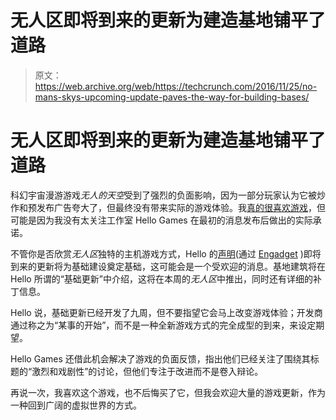 # 无人区即将到来的更新为建造基地铺平了道路 

> 原文：<https://web.archive.org/web/https://techcrunch.com/2016/11/25/no-mans-skys-upcoming-update-paves-the-way-for-building-bases/>

# 无人区即将到来的更新为建造基地铺平了道路

科幻宇宙漫游游戏*无人的天空*受到了强烈的负面影响，因为一部分玩家认为它被炒作和预发布广告夸大了，但最终没有带来实际的游戏体验。我[真的很喜欢游戏](https://web.archive.org/web/20221207181138/https://beta.techcrunch.com/2016/08/09/no-mans-sky-is-an-immersive-wonder-for-solitary-wanderers/)，但可能是因为我没有太关注工作室 Hello Games 在最初的消息发布后做出的实际承诺。

不管你是否欣赏*无人区*独特的主机游戏方式，Hello 的[声明](https://web.archive.org/web/20221207181138/http://www.no-mans-sky.com/2016/11/development-update-2/)(通过 [Engadget](https://web.archive.org/web/20221207181138/https://www.engadget.com/2016/11/25/no-mans-sky-foundation-update/) )即将到来的更新将为基础建设奠定基础，这可能会是一个受欢迎的消息。基地建筑将在 Hello 所谓的“基础更新”中介绍，这将在本周的*无人区*中推出，同时还有详细的补丁信息。

Hello 说，基础更新已经开发了九周，但不要指望它会马上改变游戏体验；开发商通过称之为“某事的开始”，而不是一种全新游戏方式的完全成型的到来，来设定期望。

Hello Games 还借此机会解决了游戏的负面反馈，指出他们已经关注了围绕其标题的“激烈和戏剧性”的讨论，但他们专注于改进而不是卷入辩论。

再说一次，我喜欢这个游戏，也不后悔买了它，但我会欢迎大量的游戏更新，作为一种回到广阔的虚拟世界的方式。